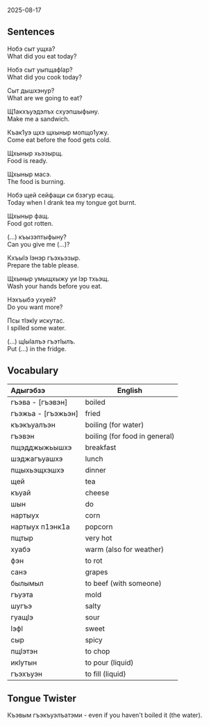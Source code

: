 2025-08-17
## Sentences

Нобэ сыт ущха?  
What did you eat today?

Нобэ сыт уыпщафӏар?  
What did you cook today?

Сыт дышхэнур?  
What are we going to eat?

Щ1акхъуэдэлъх схуэпшыфыну.  
Make me a sandwich.

Къак1уэ щхэ щхыныр мопщо1ужу.  
Come eat before the food gets cold.

Щхыныр хьэзырщ.  
Food is ready.

Щхыныр масэ.  
The food is burning.

Нобэ щей сейфащи си бзэгур есащ.  
Today when I drank tea my tongue got burnt.

Щхыныр фащ.  
Food got rotten.

(...) къызэптыфыну?  
Can you give me (...)?

Кхъыӏэ ӏэнэр гъэхьэзыр.  
Prepare the table please.

Щхыныр умыщхыжу уи ӏэр тхьэщ.  
Wash your hands before you eat.

Нэхъыбэ ухуей?  
Do you want more?

Псы тӏэкӏу искутас.  
I spilled some water.

(...) щӏыӏалъэ гъэтӏылъ.  
Put (...) in the fridge.

## Vocabulary

| Адыгэбзэ           | English                       |
| :----------------- | ----------------------------- |
| гъэва - [гъэвэн]   | boiled                        |
| гъэжьа - [гъэжьэн] | fried                         |
| къэкъуалъэн        | boiling (for water)           |
| гъэвэн             | boiling (for food in general) |
| пщэдджыжьышхэ      | breakfast                     |
| шэджагъуашхэ       | lunch                         |
| пщыхьэщхэшхэ       | dinner                        |
| щей                | tea                           |
| къуай              | cheese                        |
| шын                | do                            |
| нартыух            | corn                          |
| нартыух п1энк1а    | popcorn                       |
| пщтыр              | very hot                      |
| хуабэ              | warm (also for weather)       |
| фэн                | to rot                        |
| санэ               | grapes                        |
| былымыл            | to beef (with someone)        |
| гъуэта             | mold                          |
| шугъэ              | salty                         |
| гуащӏэ             | sour                          |
| ӏэфӏ               | sweet                         |
| сыр                | spicy                         |
| пщӏэтэн            | to chop                       |
| икӏутын<br>        | to pour (liquid)              |
| гъэхъуэн           | to fill (liquid)              |

## Tongue Twister

Къэвым гъэкъуэлъатэми - even if you haven't boiled it (the water).

